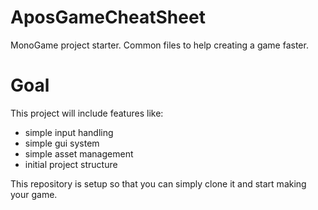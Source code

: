 # AposGameCheatSheet
MonoGame project starter. Common files to help creating a game faster.

# Goal
This project will include features like:
* simple input handling
* simple gui system
* simple asset management
* initial project structure

This repository is setup so that you can simply clone it and start making your game.
